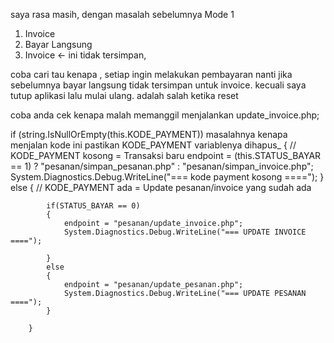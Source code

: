 saya rasa masih, dengan masalah sebelumnya
Mode 1
1. Invoice
2. Bayar Langsung
3. Invoice <- ini tidak tersimpan,


coba cari tau kenapa , setiap ingin melakukan pembayaran nanti jika sebelumnya bayar langsung tidak tersimpan untuk invoice. kecuali saya tutup aplikasi lalu mulai ulang.
adalah salah ketika reset

coba anda cek kenapa malah memanggil menjalankan update_invoice.php;

 if (string.IsNullOrEmpty(this.KODE_PAYMENT)) masalahnya kenapa menjalan kode ini pastikan KODE_PAYMENT variablenya dihapus_
        {
            // KODE_PAYMENT kosong = Transaksi baru
            endpoint = (this.STATUS_BAYAR == 1) ? "pesanan/simpan_pesanan.php" : "pesanan/simpan_invoice.php";
            System.Diagnostics.Debug.WriteLine("=== kode payment kosong ====");
        }
        else
        {
            // KODE_PAYMENT ada = Update pesanan/invoice yang sudah ada
            
            if(STATUS_BAYAR == 0)
            {
                endpoint = "pesanan/update_invoice.php";
                System.Diagnostics.Debug.WriteLine("=== UPDATE INVOICE ====");

            }
            else
            {
                endpoint = "pesanan/update_pesanan.php";
                System.Diagnostics.Debug.WriteLine("=== UPDATE PESANAN ====");
            }

        }